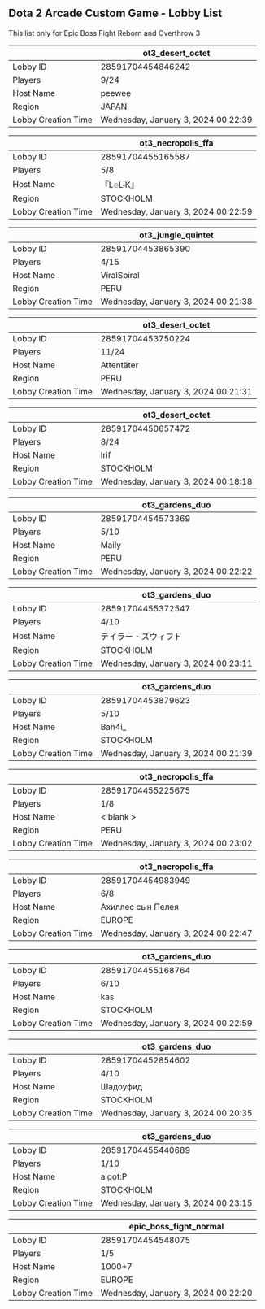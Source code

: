 ## Dota 2 Arcade Custom Game - Lobby List

This list only for Epic Boss Fight Reborn and Overthrow 3

|  | ot3_desert_octet |
| ------ | ------ |
| Lobby ID | 28591704454846242 |
| Players | 9/24 |
| Host Name | peewee |
| Region | JAPAN |
| Lobby Creation Time | Wednesday, January 3, 2024 00:22:39 |


|  | ot3_necropolis_ffa |
| ------ | ------ |
| Lobby ID | 28591704455165587 |
| Players | 5/8 |
| Host Name | 『L๏LɨЌ』 |
| Region | STOCKHOLM |
| Lobby Creation Time | Wednesday, January 3, 2024 00:22:59 |


|  | ot3_jungle_quintet |
| ------ | ------ |
| Lobby ID | 28591704453865390 |
| Players | 4/15 |
| Host Name | ViralSpiral |
| Region | PERU |
| Lobby Creation Time | Wednesday, January 3, 2024 00:21:38 |


|  | ot3_desert_octet |
| ------ | ------ |
| Lobby ID | 28591704453750224 |
| Players | 11/24 |
| Host Name | Attentäter |
| Region | PERU |
| Lobby Creation Time | Wednesday, January 3, 2024 00:21:31 |


|  | ot3_desert_octet |
| ------ | ------ |
| Lobby ID | 28591704450657472 |
| Players | 8/24 |
| Host Name | Irif |
| Region | STOCKHOLM |
| Lobby Creation Time | Wednesday, January 3, 2024 00:18:18 |


|  | ot3_gardens_duo |
| ------ | ------ |
| Lobby ID | 28591704454573369 |
| Players | 5/10 |
| Host Name | Maily |
| Region | PERU |
| Lobby Creation Time | Wednesday, January 3, 2024 00:22:22 |


|  | ot3_gardens_duo |
| ------ | ------ |
| Lobby ID | 28591704455372547 |
| Players | 4/10 |
| Host Name | テイラー・スウィフト |
| Region | STOCKHOLM |
| Lobby Creation Time | Wednesday, January 3, 2024 00:23:11 |


|  | ot3_gardens_duo |
| ------ | ------ |
| Lobby ID | 28591704453879623 |
| Players | 5/10 |
| Host Name | Ban4i_ |
| Region | STOCKHOLM |
| Lobby Creation Time | Wednesday, January 3, 2024 00:21:39 |


|  | ot3_necropolis_ffa |
| ------ | ------ |
| Lobby ID | 28591704455225675 |
| Players | 1/8 |
| Host Name | < blank > |
| Region | PERU |
| Lobby Creation Time | Wednesday, January 3, 2024 00:23:02 |


|  | ot3_necropolis_ffa |
| ------ | ------ |
| Lobby ID | 28591704454983949 |
| Players | 6/8 |
| Host Name | Ахиллес сын Пелея |
| Region | EUROPE |
| Lobby Creation Time | Wednesday, January 3, 2024 00:22:47 |


|  | ot3_gardens_duo |
| ------ | ------ |
| Lobby ID | 28591704455168764 |
| Players | 6/10 |
| Host Name | kas |
| Region | STOCKHOLM |
| Lobby Creation Time | Wednesday, January 3, 2024 00:22:59 |


|  | ot3_gardens_duo |
| ------ | ------ |
| Lobby ID | 28591704452854602 |
| Players | 4/10 |
| Host Name | Шадоуфид |
| Region | STOCKHOLM |
| Lobby Creation Time | Wednesday, January 3, 2024 00:20:35 |


|  | ot3_gardens_duo |
| ------ | ------ |
| Lobby ID | 28591704455440689 |
| Players | 1/10 |
| Host Name | algot:P |
| Region | STOCKHOLM |
| Lobby Creation Time | Wednesday, January 3, 2024 00:23:15 |


|  | epic_boss_fight_normal |
| ------ | ------ |
| Lobby ID | 28591704454548075 |
| Players | 1/5 |
| Host Name | 1000+7 |
| Region | EUROPE |
| Lobby Creation Time | Wednesday, January 3, 2024 00:22:20 |


